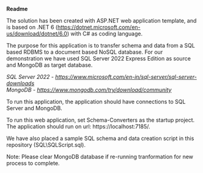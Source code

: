 **Readme**

The solution has been created with ASP.NET web application template, and is based on .NET 6 (https://dotnet.microsoft.com/en-us/download/dotnet/6.0) with C# as coding language.

The purpose for this application is to transfer schema and data from a SQL based RDBMS to a document based NoSQL database. For our demonstration we have used SQL Server 2022 Express Edition as source and MongoDB as target database.

*SQL Server 2022 - https://www.microsoft.com/en-in/sql-server/sql-server-downloads* <br />
*MongoDB - https://www.mongodb.com/try/download/community*

To run this application, the application should have connections to SQL Server and MongoDB.

To run this web application, set Schema-Converters as the startup project. The application should run on url: https://localhost:7185/.

We have also placed a sample SQL schema and data creation script in this repository (SQL\SQLScript.sql).

Note: Please clear MongoDB database if re-running tranformation for new process to complete.
